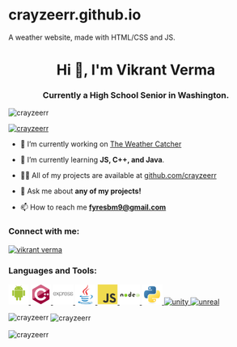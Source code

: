 # crayzeerr.github.io

A weather website, made with HTML/CSS and JS.

<h1 align="center">Hi 👋, I'm Vikrant Verma</h1>
<h3 align="center">Currently a High School Senior in Washington.</h3>

<p align="left"> <img src="https://komarev.com/ghpvc/?username=crayzeerr&label=Profile%20views&color=0e75b6&style=flat" alt="crayzeerr" /> </p>

<p align="left"> <a href="https://github.com/ryo-ma/github-profile-trophy"><img src="https://github-profile-trophy.vercel.app/?username=crayzeerr" alt="crayzeerr" /></a> </p>

- 🔭 I’m currently working on [The Weather Catcher](https://github.com/crayzeerr/crayzeerr.github.io)

- 🌱 I’m currently learning **JS, C++, and Java**.

- 👨‍💻 All of my projects are available at [github.com/crayzeerr](github.com/crayzeerr)

- 💬 Ask me about **any of my projects!**

- 📫 How to reach me **fyresbm9@gmail.com**

<h3 align="left">Connect with me:</h3>
<p align="left">
<a href="https://www.linkedin.com/in/vikrant-verma-a599b7218/" target="blank"><img align="center" src="https://raw.githubusercontent.com/rahuldkjain/github-profile-readme-generator/master/src/images/icons/Social/linked-in-alt.svg" alt="vikrant verma" height="30" width="40" /></a>
</p>

<h3 align="left">Languages and Tools:</h3>
<p align="left"> <a href="https://developer.android.com" target="_blank"> <img src="https://raw.githubusercontent.com/devicons/devicon/master/icons/android/android-original-wordmark.svg" alt="android" width="40" height="40"/> </a> <a href="https://www.w3schools.com/cpp/" target="_blank"> <img src="https://raw.githubusercontent.com/devicons/devicon/master/icons/cplusplus/cplusplus-original.svg" alt="cplusplus" width="40" height="40"/> </a> <a href="https://expressjs.com" target="_blank"> <img src="https://raw.githubusercontent.com/devicons/devicon/master/icons/express/express-original-wordmark.svg" alt="express" width="40" height="40"/> </a> <a href="https://www.java.com" target="_blank"> <img src="https://raw.githubusercontent.com/devicons/devicon/master/icons/java/java-original.svg" alt="java" width="40" height="40"/> </a> <a href="https://developer.mozilla.org/en-US/docs/Web/JavaScript" target="_blank"> <img src="https://raw.githubusercontent.com/devicons/devicon/master/icons/javascript/javascript-original.svg" alt="javascript" width="40" height="40"/> </a> <a href="https://nodejs.org" target="_blank"> <img src="https://raw.githubusercontent.com/devicons/devicon/master/icons/nodejs/nodejs-original-wordmark.svg" alt="nodejs" width="40" height="40"/> </a> <a href="https://www.python.org" target="_blank"> <img src="https://raw.githubusercontent.com/devicons/devicon/master/icons/python/python-original.svg" alt="python" width="40" height="40"/> </a> <a href="https://unity.com/" target="_blank"> <img src="https://www.vectorlogo.zone/logos/unity3d/unity3d-icon.svg" alt="unity" width="40" height="40"/> </a> <a href="https://unrealengine.com/" target="_blank"> <img src="https://raw.githubusercontent.com/kenangundogan/fontisto/036b7eca71aab1bef8e6a0518f7329f13ed62f6b/icons/svg/brand/unreal-engine.svg" alt="unreal" width="40" height="40"/> </a> </p>

<p><img align="left" src="https://github-readme-stats.vercel.app/api/top-langs?username=crayzeerr&show_icons=true&locale=en&layout=compact" alt="crayzeerr" /></p>

<p>&nbsp;<img align="center" src="https://github-readme-stats.vercel.app/api?username=crayzeerr&show_icons=true&locale=en" alt="crayzeerr" /></p>

<p><img align="center" src="https://github-readme-streak-stats.herokuapp.com/?user=crayzeerr&" alt="crayzeerr" /></p>

